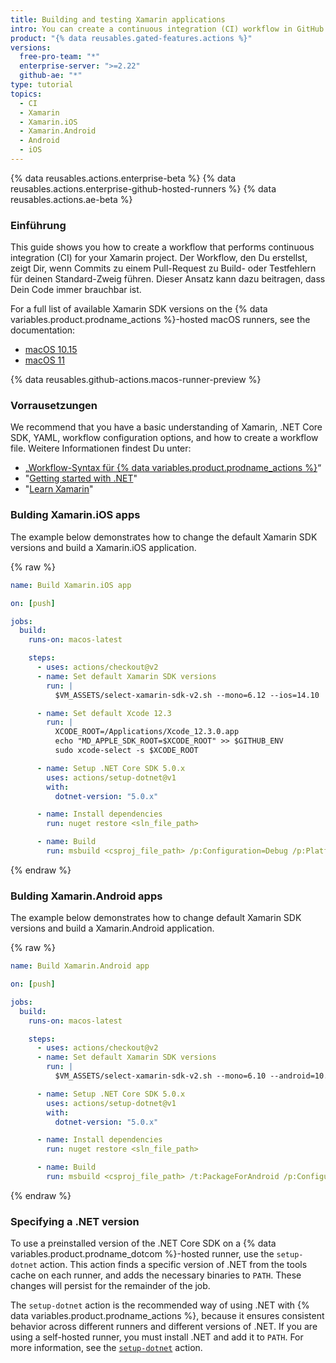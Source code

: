```yaml
---
title: Building and testing Xamarin applications
intro: You can create a continuous integration (CI) workflow in GitHub Actions to build and test your Xamarin application.
product: "{% data reusables.gated-features.actions %}"
versions:
  free-pro-team: "*"
  enterprise-server: ">=2.22"
  github-ae: "*"
type: tutorial
topics:
  - CI
  - Xamarin
  - Xamarin.iOS
  - Xamarin.Android
  - Android
  - iOS
---
```


{% data reusables.actions.enterprise-beta %}
{% data reusables.actions.enterprise-github-hosted-runners %}
{% data reusables.actions.ae-beta %}

### Einführung

This guide shows you how to create a workflow that performs continuous integration (CI) for your Xamarin project. Der Workflow, den Du erstellst, zeigt Dir, wenn Commits zu einem Pull-Request zu Build- oder Testfehlern für deinen Standard-Zweig führen. Dieser Ansatz kann dazu beitragen, dass Dein Code immer brauchbar ist.

For a full list of available Xamarin SDK versions on the {% data variables.product.prodname_actions %}-hosted macOS runners, see the documentation:

- [macOS 10.15](https://github.com/actions/virtual-environments/blob/main/images/macos/macos-10.15-Readme.md#xamarin-bundles)
- [macOS 11](https://github.com/actions/virtual-environments/blob/main/images/macos/macos-11-Readme.md#xamarin-bundles)

{% data reusables.github-actions.macos-runner-preview %}

### Vorrausetzungen

We recommend that you have a basic understanding of Xamarin, .NET Core SDK, YAML, workflow configuration options, and how to create a workflow file. Weitere Informationen findest Du unter:

- „[Workflow-Syntax für {% data variables.product.prodname_actions %}](/actions/automating-your-workflow-with-github-actions/workflow-syntax-for-github-actions)“
- "[Getting started with .NET](https://dotnet.microsoft.com/learn)"
- "[Learn Xamarin](https://dotnet.microsoft.com/learn/xamarin)"

### Bulding Xamarin.iOS apps

The example below demonstrates how to change the default Xamarin SDK versions and build a Xamarin.iOS application.

{% raw %}

```yaml
name: Build Xamarin.iOS app

on: [push]

jobs:
  build:
    runs-on: macos-latest

    steps:
      - uses: actions/checkout@v2
      - name: Set default Xamarin SDK versions
        run: |
          $VM_ASSETS/select-xamarin-sdk-v2.sh --mono=6.12 --ios=14.10

      - name: Set default Xcode 12.3
        run: |
          XCODE_ROOT=/Applications/Xcode_12.3.0.app
          echo "MD_APPLE_SDK_ROOT=$XCODE_ROOT" >> $GITHUB_ENV
          sudo xcode-select -s $XCODE_ROOT

      - name: Setup .NET Core SDK 5.0.x
        uses: actions/setup-dotnet@v1
        with:
          dotnet-version: "5.0.x"

      - name: Install dependencies
        run: nuget restore <sln_file_path>

      - name: Build
        run: msbuild <csproj_file_path> /p:Configuration=Debug /p:Platform=iPhoneSimulator /t:Rebuild
```

{% endraw %}

### Bulding Xamarin.Android apps

The example below demonstrates how to change default Xamarin SDK versions and build a Xamarin.Android application.

{% raw %}

```yaml
name: Build Xamarin.Android app

on: [push]

jobs:
  build:
    runs-on: macos-latest

    steps:
      - uses: actions/checkout@v2
      - name: Set default Xamarin SDK versions
        run: |
          $VM_ASSETS/select-xamarin-sdk-v2.sh --mono=6.10 --android=10.2

      - name: Setup .NET Core SDK 5.0.x
        uses: actions/setup-dotnet@v1
        with:
          dotnet-version: "5.0.x"

      - name: Install dependencies
        run: nuget restore <sln_file_path>

      - name: Build
        run: msbuild <csproj_file_path> /t:PackageForAndroid /p:Configuration=Debug
```

{% endraw %}

### Specifying a .NET version

To use a preinstalled version of the .NET Core SDK on a {% data variables.product.prodname_dotcom %}-hosted runner, use the `setup-dotnet` action. This action finds a specific version of .NET from the tools cache on each runner, and adds the necessary binaries to `PATH`. These changes will persist for the remainder of the job.

The `setup-dotnet` action is the recommended way of using .NET with {% data variables.product.prodname_actions %}, because it ensures consistent behavior across different runners and different versions of .NET. If you are using a self-hosted runner, you must install .NET and add it to `PATH`. For more information, see the [`setup-dotnet`](https://github.com/marketplace/actions/setup-net-core-sdk) action.

